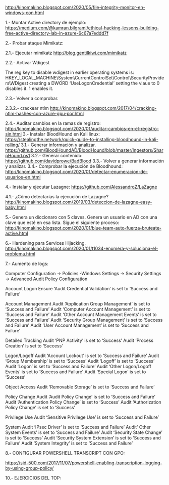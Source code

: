 http://kinomakino.blogspot.com/2020/05/file-integrity-monitor-en-windows-con.html

1.- Montar Active directory de ejemplo:
https://medium.com/@kamran.bilgrami/ethical-hacking-lessons-building-free-active-directory-lab-in-azure-6c67a7eddd7f

2.- Probar ataque Mimikatz:

2.1.- Ejecutar mimikatz
http://blog.gentilkiwi.com/mimikatz

2.2.- Activar Wdigest

The reg key to disable wdigest in earlier operating systems is: HKEY_LOCAL_MACHINE\System\CurrentControlSet\Control\SecurityProviders\WDigest creating a DWORD ‘UseLogonCredential’ setting the vlaue to 0 disables it. 1 enables it.

2.3.- Volver a comprobar.

2.3.2.- crackear ntlm http://kinomakino.blogspot.com/2017/04/cracking-ntlm-hashes-con-azure-gpu-por.html

2.4.- Auditar cambios en la ramas de registro:
http://kinomakino.blogspot.com/2020/01/auditar-cambios-en-el-registro-sin.html
3.- Instalar BloodHound en Kali linux:
https://stealingthe.network/quick-guide-to-installing-bloodhound-in-kali-rolling/
3.1.- Generar información y analizar.
https://github.com/BloodHoundAD/BloodHound/blob/master/Ingestors/SharpHound.ps1
3.2.- Generar contenido:
https://github.com/davidprowe/BadBlood
3.3.- Volver a generar información y analizar.
3.4.- Comprobar la ejecución de Bloodhound:
http://kinomakino.blogspot.com/2020/01/detectar-enumeracion-de-usuarios-en.html

4.- Instalar y ejecutar Lazagne:
https://github.com/AlessandroZ/LaZagne

4.1.- ¿Cómo detectarías la ejecución de Lazagne? 
http://kinomakino.blogspot.com/2019/03/deteccion-de-lazagne-easy-baby.html

5.- Genera un diccionaro con 5 claves. Genera un usuario en AD con una clave que esté en esa lista. Sigue el siguiente proceso:
http://kinomakino.blogspot.com/2020/01/blue-team-auto-fuerza-bruteate-active.html

6.-  Hardening para Services Hijacking.
http://kinomakino.blogspot.com/2020/01/t1034-enumera-y-soluciona-el-problema.html

7.- Aumento de logs: 

Computer Configuration -> Policies -Windows Settings -> Security Settings -> Advanced Audit Policy Configuration

Account Logon
Ensure ‘Audit Credential Validation’ is set to ‘Success and Failure’

Account Management
Audit ‘Application Group Management’ is set to ‘Success and Failure’
Audit ‘Computer Account Management’ is set to ‘Success and Failure’
Audit ‘Other Account Management Events’ is set to ‘Success and Failure’
Audit ‘Security Group Management’ is set to ‘Success and Failure’
Audit ‘User Account Management’ is set to ‘Success and Failure’

Detailed Tracking
Audit ‘PNP Activity’ is set to ‘Success’
Audit ‘Process Creation’ is set to ‘Success’

Logon/Logoff
Audit ‘Account Lockout’ is set to ‘Success and Failure’
Audit ‘Group Membership’ is set to ‘Success’
Audit ‘Logoff’ is set to ‘Success’
Audit ‘Logon’ is set to ‘Success and Failure’
Audit ‘Other Logon/Logoff Events’ is set to ‘Success and Failure’
Audit ‘Special Logon’ is set to ‘Success’

Object Access
Audit ‘Removable Storage’ is set to ‘Success and Failure’

Policy Change
Audit ‘Audit Policy Change’ is set to ‘Success and Failure’
Audit ‘Authentication Policy Change’ is set to ‘Success’
Audit ‘Authorization Policy Change’ is set to ‘Success’

Privilege Use
Audit ‘Sensitive Privilege Use’ is set to ‘Success and Failure’

System
Audit ‘IPsec Driver’ is set to ‘Success and Failure’
Audit’ Other System Events’ is set to ‘Success and Failure’
Audit ‘Security State Change’ is set to ‘Success’
Audit ‘Security System Extension’ is set to ‘Success and Failure’
Audit ‘System Integrity’ is set to ‘Success and Failure’

8.- CONFIGURAR POWERSHELL TRANSCRIPT CON GPO:

https://sid-500.com/2017/11/07/powershell-enabling-transcription-logging-by-using-group-policy/


10.- EJERCICIOS DEL TOP:


